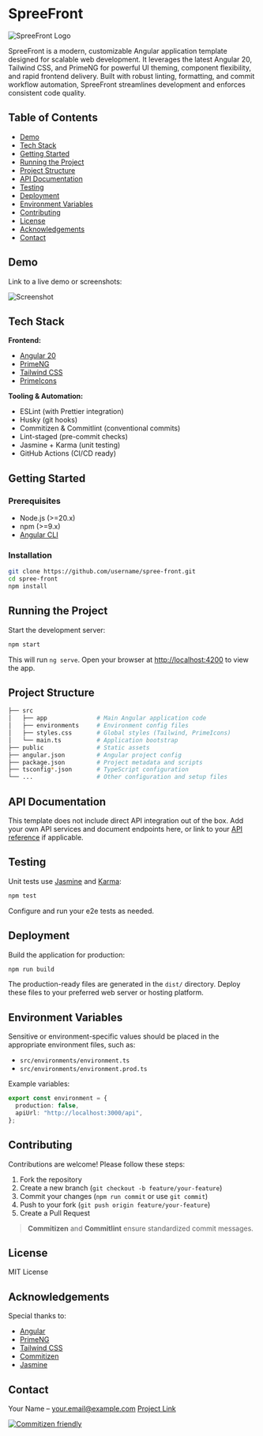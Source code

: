 <!-- README.md -->

# SpreeFront

![SpreeFront Logo](link-to-logo.png)

SpreeFront is a modern, customizable Angular application template designed for scalable web development. It leverages the latest Angular 20, Tailwind CSS, and PrimeNG for powerful UI theming, component flexibility, and rapid frontend delivery. Built with robust linting, formatting, and commit workflow automation, SpreeFront streamlines development and enforces consistent code quality.

## Table of Contents

- [Demo](#demo)
- [Tech Stack](#tech-stack)
- [Getting Started](#getting-started)
- [Running the Project](#running-the-project)
- [Project Structure](#project-structure)
- [API Documentation](#api-documentation)
- [Testing](#testing)
- [Deployment](#deployment)
- [Environment Variables](#environment-variables)
- [Contributing](#contributing)
- [License](#license)
- [Acknowledgements](#acknowledgements)
- [Contact](#contact)

## Demo

Link to a live demo or screenshots:

![Screenshot](link-to-screenshot.png)

## Tech Stack

**Frontend:**

- [Angular 20](https://angular.io/)
- [PrimeNG](https://www.primefaces.org/primeng/)
- [Tailwind CSS](https://tailwindcss.com/)
- [PrimeIcons](https://www.primefaces.org/primeicons/)

**Tooling & Automation:**

- ESLint (with Prettier integration)
- Husky (git hooks)
- Commitizen & Commitlint (conventional commits)
- Lint-staged (pre-commit checks)
- Jasmine + Karma (unit testing)
- GitHub Actions (CI/CD ready)

## Getting Started

### Prerequisites

- Node.js (>=20.x)
- npm (>=9.x)
- [Angular CLI](https://angular.io/cli)

### Installation

```bash
git clone https://github.com/username/spree-front.git
cd spree-front
npm install
```

## Running the Project

Start the development server:

```bash
npm start
```

This will run `ng serve`. Open your browser at [http://localhost:4200](http://localhost:4200) to view the app.

## Project Structure

```bash
├── src
│   ├── app              # Main Angular application code
│   ├── environments     # Environment config files
│   ├── styles.css       # Global styles (Tailwind, PrimeIcons)
│   └── main.ts          # Application bootstrap
├── public               # Static assets
├── angular.json         # Angular project config
├── package.json         # Project metadata and scripts
├── tsconfig*.json       # TypeScript configuration
└── ...                  # Other configuration and setup files
```

## API Documentation

This template does not include direct API integration out of the box.
Add your own API services and document endpoints here, or link to your [API reference](docs/api.md) if applicable.

## Testing

Unit tests use [Jasmine](https://jasmine.github.io/) and [Karma](https://karma-runner.github.io/):

```bash
npm test
```

Configure and run your e2e tests as needed.

## Deployment

Build the application for production:

```bash
npm run build
```

The production-ready files are generated in the `dist/` directory. Deploy these files to your preferred web server or hosting platform.

## Environment Variables

Sensitive or environment-specific values should be placed in the appropriate environment files, such as:

- `src/environments/environment.ts`
- `src/environments/environment.prod.ts`

Example variables:

```ts
export const environment = {
  production: false,
  apiUrl: "http://localhost:3000/api",
};
```

## Contributing

Contributions are welcome! Please follow these steps:

1. Fork the repository
2. Create a new branch (`git checkout -b feature/your-feature`)
3. Commit your changes (`npm run commit` or use `git commit`)
4. Push to your fork (`git push origin feature/your-feature`)
5. Create a Pull Request

> **Commitizen** and **Commitlint** ensure standardized commit messages.

## License

MIT License

## Acknowledgements

Special thanks to:

- [Angular](https://angular.io/)
- [PrimeNG](https://www.primefaces.org/primeng/)
- [Tailwind CSS](https://tailwindcss.com/)
- [Commitizen](http://commitizen.github.io/cz-cli/)
- [Jasmine](https://jasmine.github.io/)

## Contact

Your Name – [your.email@example.com](mailto:your.email@example.com)
[Project Link](https://github.com/username/spree-front)

[![Commitizen friendly](https://img.shields.io/badge/commitizen-friendly-brightgreen.svg)](http://commitizen.github.io/cz-cli/)
